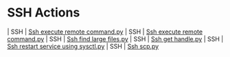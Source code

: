 

 # SSH Actions 

| SSH | [Ssh execute remote command.py](https://github.com/unskript/Awesome-CloudOps-Automation/tree/master/SSH/legos/ssh_execute_remote_command) 
| SSH | [Ssh execute remote command.py](https://github.com/unskript/Awesome-CloudOps-Automation/tree/master/SSH/legos/ssh_execute_remote_command) 
| SSH | [Ssh find large files.py](https://github.com/unskript/Awesome-CloudOps-Automation/tree/master/SSH/legos/ssh_find_large_files) 
| SSH | [Ssh get handle.py](https://github.com/unskript/Awesome-CloudOps-Automation/tree/master/SSH/legos/ssh_get_handle) 
| SSH | [Ssh restart service using sysctl.py](https://github.com/unskript/Awesome-CloudOps-Automation/tree/master/SSH/legos/ssh_restart_service_using_sysctl) 
| SSH | [Ssh scp.py](https://github.com/unskript/Awesome-CloudOps-Automation/tree/master/SSH/legos/ssh_scp) 
